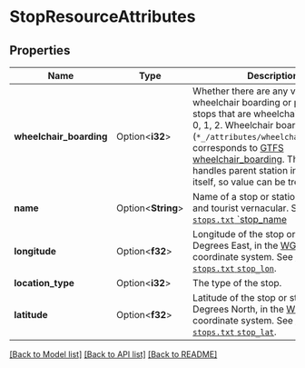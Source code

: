 # StopResourceAttributes

## Properties

Name | Type | Description | Notes
------------ | ------------- | ------------- | -------------
**wheelchair_boarding** | Option<**i32**> | Whether there are any vehicles with wheelchair boarding or paths to stops that are wheelchair acessible: 0, 1, 2.  Wheelchair boarding (`*_/attributes/wheelchair_boarding`) corresponds to [GTFS wheelchair_boarding](https://github.com/google/transit/blob/master/gtfs/spec/en/reference.md#stopstxt). The MBTA handles parent station inheritance itself, so value can be treated simply:  | Value | Meaning                                       | |-------|-----------------------------------------------| | `0`   | No Information                                | | `1`   | Accessible (if trip is wheelchair accessible) | | `2`   | Inaccessible                                  |   | [optional]
**name** | Option<**String**> | Name of a stop or station in the local and tourist vernacular.  See [GTFS `stops.txt` `stop_name](https://github.com/google/transit/blob/master/gtfs/spec/en/reference.md#stopstxt)  | [optional]
**longitude** | Option<**f32**> | Longitude of the stop or station. Degrees East, in the [WGS-84](https://en.wikipedia.org/wiki/World_Geodetic_System#Longitudes_on_WGS.C2.A084) coordinate system. See [GTFS `stops.txt` `stop_lon`](https://github.com/google/transit/blob/master/gtfs/spec/en/reference.md#stopstxt).  | [optional]
**location_type** | Option<**i32**> | The type of the stop.  | Value | Type | Description | | - | - | - | | `0` | Stop | A location where passengers board or disembark from a transit vehicle. | | `1` | Station | A physical structure or area that contains one or more stops. | | `2` | Station Entrance/Exit | A location where passengers can enter or exit a station from the street. The stop entry must also specify a parent_station value referencing the stop ID of the parent station for the entrance. | | `3` | Generic Node | A location within a station, not matching any other location_type, which can be used to link together pathways defined in pathways.txt. |  See also [GTFS `stops.txt` `location_type`](https://github.com/google/transit/blob/master/gtfs/spec/en/reference.md#stopstxt).  | [optional]
**latitude** | Option<**f32**> | Latitude of the stop or station.  Degrees North, in the [WGS-84](https://en.wikipedia.org/wiki/World_Geodetic_System#A_new_World_Geodetic_System:_WGS.C2.A084) coordinate system. See [GTFS `stops.txt` `stop_lat`](https://github.com/google/transit/blob/master/gtfs/spec/en/reference.md#stopstxt).  | [optional]

[[Back to Model list]](../README.md#documentation-for-models) [[Back to API list]](../README.md#documentation-for-api-endpoints) [[Back to README]](../README.md)


